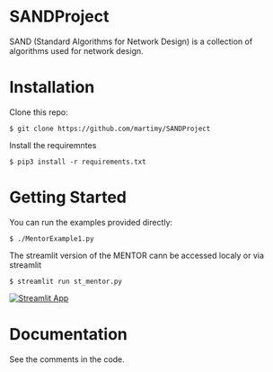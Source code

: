 # SANDProject

SAND (Standard Algorithms for Network Design) is a collection of algorithms used for network design.

# Installation

Clone this repo:

```
$ git clone https://github.com/martimy/SANDProject
```

Install the requiremntes 

```
$ pip3 install -r requirements.txt
```

# Getting Started

You can run the examples provided directly:

```
$ ./MentorExample1.py
```

The streamlit version of the MENTOR cann be accessed localy or via streamlit

```
$ streamlit run st_mentor.py
```

[![Streamlit App](https://static.streamlit.io/badges/streamlit_badge_black_white.svg)](https://sandproject-mentor.streamlit.app/)


# Documentation
See the comments in the code.
